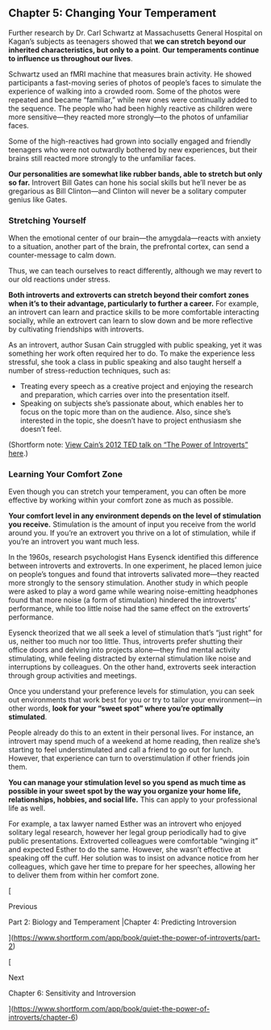 ## Chapter 5: Changing Your Temperament

Further research by Dr. Carl Schwartz at Massachusetts General Hospital on Kagan’s subjects as teenagers showed that **we can stretch beyond our inherited characteristics, but only to a point**. **Our temperaments continue to influence us throughout our lives**.

Schwartz used an fMRI machine that measures brain activity. He showed participants a fast-moving series of photos of people’s faces to simulate the experience of walking into a crowded room. Some of the photos were repeated and became “familiar,” while new ones were continually added to the sequence. The people who had been highly reactive as children were more sensitive—they reacted more strongly—to the photos of unfamiliar faces.

Some of the high-reactives had grown into socially engaged and friendly teenagers who were not outwardly bothered by new experiences, but their brains still reacted more strongly to the unfamiliar faces.

**Our personalities are somewhat like rubber bands, able to stretch but only so far.** Introvert Bill Gates can hone his social skills but he’ll never be as gregarious as Bill Clinton—and Clinton will never be a solitary computer genius like Gates.

### Stretching Yourself

When the emotional center of our brain—the amygdala—reacts with anxiety to a situation, another part of the brain, the prefrontal cortex, can send a counter-message to calm down.

Thus, we can teach ourselves to react differently, although we may revert to our old reactions under stress.

**Both introverts and extroverts can stretch beyond their comfort zones when it’s to their advantage, particularly to further a career.** For example, an introvert can learn and practice skills to be more comfortable interacting socially, while an extrovert can learn to slow down and be more reflective by cultivating friendships with introverts.

As an introvert, author Susan Cain struggled with public speaking, yet it was something her work often required her to do. To make the experience less stressful, she took a class in public speaking and also taught herself a number of stress-reduction techniques, such as:

- Treating every speech as a creative project and enjoying the research and preparation, which carries over into the presentation itself.
- Speaking on subjects she’s passionate about, which enables her to focus on the topic more than on the audience. Also, since she’s interested in the topic, she doesn’t have to project enthusiasm she doesn’t feel.

(Shortform note: [View Cain’s 2012 TED talk on “The Power of Introverts” here](https://www.ted.com/talks/susan_cain_the_power_of_introverts?language=en).)

### Learning Your Comfort Zone

Even though you can stretch your temperament, you can often be more effective by working within your comfort zone as much as possible.

**Your comfort level in any environment depends on the level of stimulation you receive.** Stimulation is the amount of input you receive from the world around you. If you’re an extrovert you thrive on a lot of stimulation, while if you’re an introvert you want much less.

In the 1960s, research psychologist Hans Eysenck identified this difference between introverts and extroverts. In one experiment, he placed lemon juice on people’s tongues and found that introverts salivated more—they reacted more strongly to the sensory stimulation. Another study in which people were asked to play a word game while wearing noise-emitting headphones found that more noise (a form of stimulation) hindered the introverts’ performance, while too little noise had the same effect on the extroverts’ performance.

Eysenck theorized that we all seek a level of stimulation that’s “just right” for us, neither too much nor too little. Thus, introverts prefer shutting their office doors and delving into projects alone—they find mental activity stimulating, while feeling distracted by external stimulation like noise and interruptions by colleagues. On the other hand, extroverts seek interaction through group activities and meetings.

Once you understand your preference levels for stimulation, you can seek out environments that work best for you or try to tailor your environment—in other words, **look for your “sweet spot” where you’re optimally stimulated**.

People already do this to an extent in their personal lives. For instance, an introvert may spend much of a weekend at home reading, then realize she’s starting to feel understimulated and call a friend to go out for lunch. However, that experience can turn to overstimulation if other friends join them.

**You can manage your stimulation level so you spend as much time as possible in your sweet spot by the way you organize your home life, relationships, hobbies, and social life.** This can apply to your professional life as well.

For example, a tax lawyer named Esther was an introvert who enjoyed solitary legal research, however her legal group periodically had to give public presentations. Extroverted colleagues were comfortable “winging it” and expected Esther to do the same. However, she wasn’t effective at speaking off the cuff. Her solution was to insist on advance notice from her colleagues, which gave her time to prepare for her speeches, allowing her to deliver them from within her comfort zone.

[

Previous

Part 2: Biology and Temperament |Chapter 4: Predicting Introversion

](https://www.shortform.com/app/book/quiet-the-power-of-introverts/part-2)

[

Next

Chapter 6: Sensitivity and Introversion

](https://www.shortform.com/app/book/quiet-the-power-of-introverts/chapter-6)